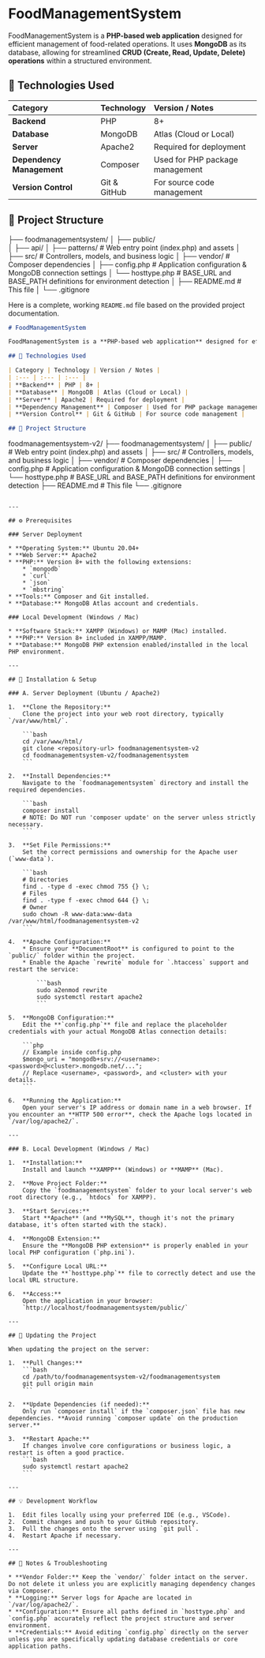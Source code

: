 # FoodManagementSystem

FoodManagementSystem is a **PHP-based web application** designed for efficient management of food-related operations. It uses **MongoDB** as its database, allowing for streamlined **CRUD (Create, Read, Update, Delete) operations** within a structured environment.

## 🌟 Technologies Used

| Category | Technology | Version / Notes |
| :--- | :--- | :--- |
| **Backend** | PHP | 8+ |
| **Database** | MongoDB | Atlas (Cloud or Local) |
| **Server** | Apache2 | Required for deployment |
| **Dependency Management** | Composer | Used for PHP package management |
| **Version Control** | Git & GitHub | For source code management |

## 📁 Project Structure

├── foodmanagementsystem/
│ ├── public/     
│ ├── api/
│ ├── patterns/         # Web entry point (index.php) and assets
│ ├── src/              # Controllers, models, and business logic
│ ├── vendor/           # Composer dependencies
│ ├── config.php        # Application configuration & MongoDB connection settings
│ └── hosttype.php      # BASE_URL and BASE_PATH definitions for environment detection
│ ├── README.md          # This file
│ └── .gitignore

Here is a complete, working `README.md` file based on the provided project documentation.

```markdown
# FoodManagementSystem

FoodManagementSystem is a **PHP-based web application** designed for efficient management of food-related operations. It uses **MongoDB** as its database, allowing for streamlined **CRUD (Create, Read, Update, Delete) operations** within a structured environment.

## 🌟 Technologies Used

| Category | Technology | Version / Notes |
| :--- | :--- | :--- |
| **Backend** | PHP | 8+ |
| **Database** | MongoDB | Atlas (Cloud or Local) |
| **Server** | Apache2 | Required for deployment |
| **Dependency Management** | Composer | Used for PHP package management |
| **Version Control** | Git & GitHub | For source code management |

## 📁 Project Structure

```

foodmanagementsystem-v2/
├── foodmanagementsystem/
│ ├── public/           \# Web entry point (index.php) and assets
│ ├── src/              \# Controllers, models, and business logic
│ ├── vendor/           \# Composer dependencies
│ ├── config.php        \# Application configuration & MongoDB connection settings
│ └── hosttype.php      \# BASE\_URL and BASE\_PATH definitions for environment detection
├── README.md           \# This file
└── .gitignore

````

---

## ⚙️ Prerequisites

### Server Deployment

* **Operating System:** Ubuntu 20.04+
* **Web Server:** Apache2
* **PHP:** Version 8+ with the following extensions:
    * `mongodb`
    * `curl`
    * `json`
    * `mbstring`
* **Tools:** Composer and Git installed.
* **Database:** MongoDB Atlas account and credentials.

### Local Development (Windows / Mac)

* **Software Stack:** XAMPP (Windows) or MAMP (Mac) installed.
* **PHP:** Version 8+ included in XAMPP/MAMP.
* **Database:** MongoDB PHP extension enabled/installed in the local PHP environment.

---

## 🚀 Installation & Setup

### A. Server Deployment (Ubuntu / Apache2)

1.  **Clone the Repository:**
    Clone the project into your web root directory, typically `/var/www/html/`.

    ```bash
    cd /var/www/html/
    git clone <repository-url> foodmanagementsystem-v2
    cd foodmanagementsystem-v2/foodmanagementsystem
    ```

2.  **Install Dependencies:**
    Navigate to the `foodmanagementsystem` directory and install the required dependencies.

    ```bash
    composer install
    # NOTE: Do NOT run 'composer update' on the server unless strictly necessary.
    ```

3.  **Set File Permissions:**
    Set the correct permissions and ownership for the Apache user (`www-data`).

    ```bash
    # Directories
    find . -type d -exec chmod 755 {} \;
    # Files
    find . -type f -exec chmod 644 {} \;
    # Owner
    sudo chown -R www-data:www-data /var/www/html/foodmanagementsystem-v2
    ```

4.  **Apache Configuration:**
    * Ensure your **DocumentRoot** is configured to point to the `public/` folder within the project.
    * Enable the Apache `rewrite` module for `.htaccess` support and restart the service:

        ```bash
        sudo a2enmod rewrite
        sudo systemctl restart apache2
        ```

5.  **MongoDB Configuration:**
    Edit the **`config.php`** file and replace the placeholder credentials with your actual MongoDB Atlas connection details:

    ```php
    // Example inside config.php
    $mongo_uri = "mongodb+srv://<username>:<password>@<cluster>.mongodb.net/...";
    // Replace <username>, <password>, and <cluster> with your details.
    ```

6.  **Running the Application:**
    Open your server's IP address or domain name in a web browser. If you encounter an **HTTP 500 error**, check the Apache logs located in `/var/log/apache2/`.

---

### B. Local Development (Windows / Mac)

1.  **Installation:**
    Install and launch **XAMPP** (Windows) or **MAMP** (Mac).

2.  **Move Project Folder:**
    Copy the `foodmanagementsystem` folder to your local server's web root directory (e.g., `htdocs` for XAMPP).

3.  **Start Services:**
    Start **Apache** (and **MySQL**, though it's not the primary database, it's often started with the stack).

4.  **MongoDB Extension:**
    Ensure the **MongoDB PHP extension** is properly enabled in your local PHP configuration (`php.ini`).

5.  **Configure Local URL:**
    Update the **`hosttype.php`** file to correctly detect and use the local URL structure.

6.  **Access:**
    Open the application in your browser:
    `http://localhost/foodmanagementsystem/public/`

---

## 🔄 Updating the Project

When updating the project on the server:

1.  **Pull Changes:**
    ```bash
    cd /path/to/foodmanagementsystem-v2/foodmanagementsystem
    git pull origin main
    ```

2.  **Update Dependencies (if needed):**
    Only run `composer install` if the `composer.json` file has new dependencies. **Avoid running `composer update` on the production server.**

3.  **Restart Apache:**
    If changes involve core configurations or business logic, a restart is often a good practice.
    ```bash
    sudo systemctl restart apache2
    ```

---

## 💡 Development Workflow

1.  Edit files locally using your preferred IDE (e.g., VSCode).
2.  Commit changes and push to your GitHub repository.
3.  Pull the changes onto the server using `git pull`.
4.  Restart Apache if necessary.

---

## 📝 Notes & Troubleshooting

* **Vendor Folder:** Keep the `vendor/` folder intact on the server. Do not delete it unless you are explicitly managing dependency changes via Composer.
* **Logging:** Server logs for Apache are located in `/var/log/apache2/`.
* **Configuration:** Ensure all paths defined in `hosttype.php` and `config.php` accurately reflect the project structure and server environment.
* **Credentials:** Avoid editing `config.php` directly on the server unless you are specifically updating database credentials or core application paths.
````